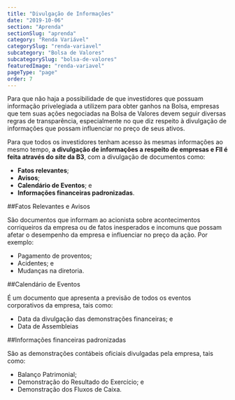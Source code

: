 ```yaml
---
title: "Divulgação de Informações"
date: "2019-10-06"
section: "Aprenda"
sectionSlug: "aprenda"
category: "Renda Variável"
categorySlug: "renda-variavel"
subcategory: "Bolsa de Valores"
subcategorySlug: "bolsa-de-valores"
featuredImage: "renda-variavel"
pageType: "page"
order: 7
---
```


Para que não haja a possibilidade de que investidores que possuam informação privelegiada a utilizem para obter ganhos na Bolsa, empresas que tem suas ações negociadas na Bolsa de Valores devem seguir diversas regras de transparência, especialmente no que diz respeito à divulgação de informações que possam influenciar no preço de seus ativos.

Para que todos os investidores tenham acesso às mesmas informações ao mesmo tempo, **a divulgação de informações a respeito de empresas e FII é feita através do *site* da B3**, com a divulgação de documentos como:

- **Fatos relevantes**;
- **Avisos**;
- **Calendário de Eventos**; e
- **Informações financeiras padronizadas**.

##Fatos Relevantes e Avisos

São documentos que informam ao acionista sobre acontecimentos corriqueiros da empresa ou de fatos inesperados e incomuns que possam afetar o desempenho da empresa e influenciar no preço da ação. Por exemplo:

- Pagamento de proventos;
- Acidentes; e
- Mudanças na diretoria.

##Calendário de Eventos

É um documento que apresenta a previsão de todos os eventos corporativos da empresa, tais como:

- Data da divulgação das demonstrações financeiras; e
- Data de Assembleias


##Informações financeiras padronizadas

São as demonstrações contábeis oficiais divulgadas pela empresa, tais como:

- Balanço Patrimonial;
- Demonstração do Resultado do Exercício; e
- Demonstração dos Fluxos de Caixa.
